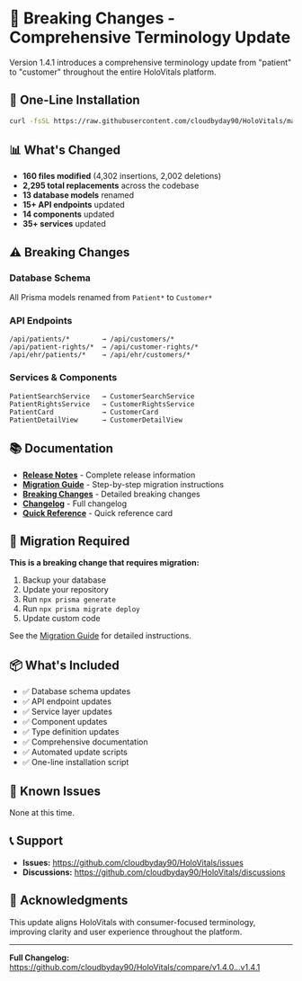 # 🚨 Breaking Changes - Comprehensive Terminology Update

Version 1.4.1 introduces a comprehensive terminology update from "patient" to "customer" throughout the entire HoloVitals platform.

## 🚀 One-Line Installation

```bash
curl -fsSL https://raw.githubusercontent.com/cloudbyday90/HoloVitals/main/scripts/install-v1.4.1.sh | bash
```

## 📊 What's Changed

- **160 files modified** (4,302 insertions, 2,002 deletions)
- **2,295 total replacements** across the codebase
- **13 database models** renamed
- **15+ API endpoints** updated
- **14 components** updated
- **35+ services** updated

## ⚠️ Breaking Changes

### Database Schema
All Prisma models renamed from `Patient*` to `Customer*`

### API Endpoints
```
/api/patients/*        → /api/customers/*
/api/patient-rights/*  → /api/customer-rights/*
/api/ehr/patients/*    → /api/ehr/customers/*
```

### Services & Components
```
PatientSearchService   → CustomerSearchService
PatientRightsService   → CustomerRightsService
PatientCard            → CustomerCard
PatientDetailView      → CustomerDetailView
```

## 📚 Documentation

- **[Release Notes](https://github.com/cloudbyday90/HoloVitals/blob/main/RELEASE_NOTES_V1.4.1.md)** - Complete release information
- **[Migration Guide](https://github.com/cloudbyday90/HoloVitals/blob/main/MIGRATION_GUIDE_V1.4.1.md)** - Step-by-step migration instructions
- **[Breaking Changes](https://github.com/cloudbyday90/HoloVitals/blob/main/BREAKING_CHANGES_V1.4.1.md)** - Detailed breaking changes
- **[Changelog](https://github.com/cloudbyday90/HoloVitals/blob/main/CHANGELOG_V1.4.1.md)** - Full changelog
- **[Quick Reference](https://github.com/cloudbyday90/HoloVitals/blob/main/V1.4.1_QUICK_REFERENCE.md)** - Quick reference card

## 🔄 Migration Required

**This is a breaking change that requires migration:**

1. Backup your database
2. Update your repository
3. Run `npx prisma generate`
4. Run `npx prisma migrate deploy`
5. Update custom code

See the [Migration Guide](https://github.com/cloudbyday90/HoloVitals/blob/main/MIGRATION_GUIDE_V1.4.1.md) for detailed instructions.

## 📦 What's Included

- ✅ Database schema updates
- ✅ API endpoint updates
- ✅ Service layer updates
- ✅ Component updates
- ✅ Type definition updates
- ✅ Comprehensive documentation
- ✅ Automated update scripts
- ✅ One-line installation script

## 🐛 Known Issues

None at this time.

## 📞 Support

- **Issues:** https://github.com/cloudbyday90/HoloVitals/issues
- **Discussions:** https://github.com/cloudbyday90/HoloVitals/discussions

## 🙏 Acknowledgments

This update aligns HoloVitals with consumer-focused terminology, improving clarity and user experience throughout the platform.

---

**Full Changelog:** https://github.com/cloudbyday90/HoloVitals/compare/v1.4.0...v1.4.1